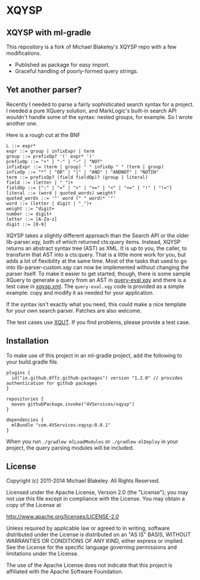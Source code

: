 XQYSP
===

XQYSP with ml-gradle
---

This repository is a fork of Michael Blakeley's XQYSP repo with a few modifications. 

- Published as package for easy import. 
- Graceful handling of poorly-formed query strings. 

Yet another parser?
---

Recently I needed to parse a fairly sophisticated search syntax for a project.
I needed a pure XQuery solution, and MarkLogic's built-in search API
wouldn't handle some of the syntax: nested groups, for example.
So I wrote another one.

Here is a rough cut at the BNF

    L ::= expr*
    expr ::= group | infixExpr | term
    group ::= prefixOp? '(' expr* ')'
    prefixOp ::= "+" | "-" | "~" | "NOT"
    infixExpr ::= (term | group) " " infixOp " " (term | group)
    infixOp ::= "*" | "OR" | "|" | "AND" | "ANDNOT" | "NOTIN"
    term ::= prefixOp? (field fieldOp)? (group | literal)
    field ::= (letter | "_")+
    fieldOp ::= [":" | "=" | ">" | ">=" | "<" | "<=" | "!" | "!="]
    literal ::= (word | quoted_words) weight?
    quoted_words ::= '"' word (" " word)* '"'
    word ::= (letter | digit | "_")+
    weight ::= ^digit+
    number ::= digit+
    letter ::= [A-Za-z]
    digit ::= [0-9]

XQYSP takes a slightly different approach than the Search API
or the older lib-parser.xqy, both of which returned cts:query items.
Instead, XQYSP returns an abstract syntax tree (AST) as XML.
It is up to you, the caller, to transform that AST into a cts:query.
That is a little more work for you,
but adds a lot of flexibility at the same time.
Most of the tasks that used to go into lib-parser-custom.xqy
can now be implemented without changing the parser itself.
To make it easier to get started, though,
there is some sample XQuery to generate a query from an AST in
[query-eval.xqy](https://github.com/mblakele/xqysp/blob/master/src/query-eval.xqy)
and there is a test case in
[xqysp.xml](https://github.com/mblakele/xqysp/blob/master/test/xqysp.xml).
The `query-eval.xqy` code is provided as a simple example:
copy and modify it as needed for your application.

If the syntax isn't exactly what you need,
this could make a nice template for your own search parser.
Patches are also welcome.

The test cases use [XQUT](https://github.com/mblakele/xqut).
If you find problems, please provide a test case.

Installation
---

To make use of this project in an ml-gradle project, add the following to your build.gradle file. 

```
plugins {
  id("io.github.0ffz.github-packages") version "1.2.0" // provides authentication for github packages
}

repositories {
  maven githubPackage.invoke("4VServices/xqysp")
}

dependencies {
  mlBundle "com.4VServices:xqysp:0.0.1"
}

```

When you run `./gradlew mlLoadModules` or `./gradlew mlDeploy` in your project, the query parsing modules will be included. 

License
---
Copyright (c) 2011-2014 Michael Blakeley. All Rights Reserved.

Licensed under the Apache License, Version 2.0 (the "License");
you may not use this file except in compliance with the License.
You may obtain a copy of the License at

http://www.apache.org/licenses/LICENSE-2.0

Unless required by applicable law or agreed to in writing, software
distributed under the License is distributed on an "AS IS" BASIS,
WITHOUT WARRANTIES OR CONDITIONS OF ANY KIND, either express or implied.
See the License for the specific language governing permissions and
limitations under the License.

The use of the Apache License does not indicate that this project is
affiliated with the Apache Software Foundation.
